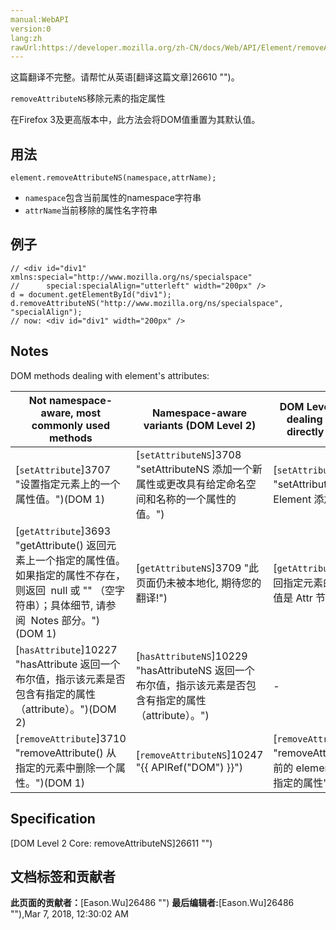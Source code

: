 ```yaml
---
manual:WebAPI
version:0
lang:zh
rawUrl:https://developer.mozilla.org/zh-CN/docs/Web/API/Element/removeAttributeNS
---
```




这篇翻译不完整。请帮忙从英语[翻译这篇文章]26610 "")。






`removeAttributeNS`移除元素的指定属性



在Firefox 3及更高版本中，此方法会将DOM值重置为其默认值。


## 用法<a name="Syntax"></a>

```
element.removeAttributeNS(namespace,attrName);
```

* `namespace`包含当前属性的namespace字符串
* `attrName`当前移除的属性名字符串

## 例子<a name="Example"></a>

```
// <div id="div1" xmlns:special="http://www.mozilla.org/ns/specialspace"
//      special:specialAlign="utterleft" width="200px" /> 
d = document.getElementById("div1"); 
d.removeAttributeNS("http://www.mozilla.org/ns/specialspace", "specialAlign"); 
// now: <div id="div1" width="200px" />
```

## Notes<a name="Notes"></a>


DOM methods dealing with element&#39;s attributes:


Not namespace-aware, most commonly used methods | Namespace-aware variants (DOM Level 2) | DOM Level 1 methods for dealing with`Attr`nodes directly (seldom used) | DOM Level 2 namespace-aware methods for dealing with`Attr`nodes directly (seldom used) 
 ---  |  ---  |  ---  |  ---  | 
[`setAttribute`]3707 "设置指定元素上的一个属性值。")(DOM 1) | [`setAttributeNS`]3708 "setAttributeNS 添加一个新属性或更改具有给定命名空间和名称的一个属性的值。") | [`setAttributeNode`]10260 "setAttributeNode() 为指定的 Element 添加属性节点.") | [`setAttributeNodeNS`]10262 "setAttributeNodeNS 可以给一个元素添加一个新的命名空间的属性节点.") 
[`getAttribute`]3693 "getAttribute() 返回元素上一个指定的属性值。如果指定的属性不存在，则返回  null 或 "" （空字符串）；具体细节, 请参阅  Notes 部分。")(DOM 1) | [`getAttributeNS`]3709 "此页面仍未被本地化, 期待您的翻译!") | [`getAttributeNode`]3694 "返回指定元素的指定属性， 返回值是 Attr 节点类型") | [`getAttributeNodeNS`]10220 "此页面仍未被本地化, 期待您的翻译!") 
[`hasAttribute`]10227 "hasAttribute 返回一个布尔值，指示该元素是否包含有指定的属性（attribute）。")(DOM 2) | [`hasAttributeNS`]10229 "hasAttributeNS 返回一个布尔值，指示该元素是否包含有指定的属性（attribute）。") | - | - 
[`removeAttribute`]3710 "removeAttribute() 从指定的元素中删除一个属性。")(DOM 1) | [`removeAttributeNS`]10247 "{{ APIRef("DOM") }}") | [`removeAttributeNode`]10249 "removeAttributeNode 从当前的 element(元素节点) 删除指定的属性") | - 


## Specification<a name="Specification"></a>


[DOM Level 2 Core: removeAttributeNS]26611 "")




## 文档标签和贡献者
**此页面的贡献者：**[Eason.Wu]26486 "")
**最后编辑者:**[Eason.Wu]26486 ""),<time>Mar 7, 2018, 12:30:02 AM</time>


